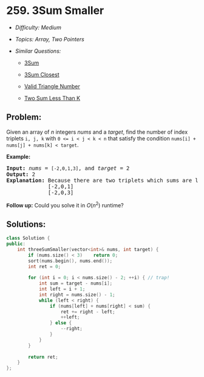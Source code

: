 # 259. 3Sum Smaller

* *Difficulty: Medium*

* *Topics: Array, Two Pointers*

* *Similar Questions:*

  * [3Sum](3sum.md)

  * [3Sum Closest](3sum-closest.md)

  * [Valid Triangle Number](valid-triangle-number.md)

  * [Two Sum Less Than K](two-sum-less-than-k.md)

## Problem:

<p>Given an array of <i>n</i> integers <i>nums</i> and a <i>target</i>, find the number of index triplets <code>i, j, k</code> with <code>0 &lt;= i &lt; j &lt; k &lt; n</code> that satisfy the condition <code>nums[i] + nums[j] + nums[k] &lt; target</code>.</p>

<p><strong>Example:</strong></p>

<pre>
<strong>Input:</strong> <i>nums</i> = <code>[-2,0,1,3]</code>, and <i>target</i> = 2
<strong>Output:</strong> 2 
<strong>Explanation:</strong>&nbsp;Because there are two triplets which sums are less than 2:
&nbsp;            [-2,0,1]
             [-2,0,3]
</pre>

<p><b style="font-family: sans-serif, Arial, Verdana, &quot;Trebuchet MS&quot;;">Follow up:</b> Could you solve it in <i>O</i>(<i>n</i><sup>2</sup>) runtime?</p>

## Solutions:

```c++
class Solution {
public:
    int threeSumSmaller(vector<int>& nums, int target) {
        if (nums.size() < 3)    return 0;
        sort(nums.begin(), nums.end());
        int ret = 0;
        
        for (int i = 0; i < nums.size() - 2; ++i) { // trap!
            int sum = target - nums[i];
            int left = i + 1;
            int right = nums.size() - 1;
            while (left < right) {
                if (nums[left] + nums[right] < sum) {
                    ret += right - left;
                    ++left;
                } else {
                    --right;
                }
            }
        }
        
        return ret;
    }
};
```
